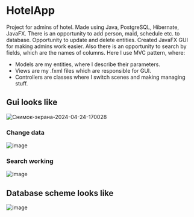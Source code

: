 # HotelApp
Project for admins of hotel. Made using Java, PostgreSQL, Hibernate, JavaFX. There is an opportunity to add person, maid, schedule etc. to database. Opportunity to update and delete entities. Created JavaFX GUI 
for making admins work easier. Also there is an opportunity to search by fields, which are the names of columns. 
Here I use MVC pattern, where: 
- Models are my entities, where I describe their parameters.
- Views are my .fxml files which are responsible for GUI.
- Controllers are classes where I switch scenes and making managing stuff.

## Gui looks like
![Снимок-экрана-2024-04-24-170028](https://github.com/Ki-Really/HotelGuiApp/assets/133647432/95e0fb42-ec1d-4099-93a0-98f8b2e1de2d)
### Change data
![image](https://github.com/Ki-Really/HotelGuiApp/assets/133647432/edbb2289-78b2-4953-ba5f-8176db553e28)
### Search working
![image](https://github.com/Ki-Really/HotelGuiApp/assets/133647432/d840676f-f46d-4fe4-843e-35e8df31db1d)

## Database scheme looks like
![image](https://github.com/Ki-Really/HotelGuiApp/assets/133647432/29b2273c-44a4-44d4-b1e3-45f593a8ae7f)
